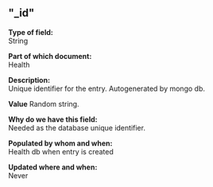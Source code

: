 ## "_id"

**Type of field:**  
String  

**Part of which document:**  
Health

**Description:**  
Unique identifier for the entry. Autogenerated by mongo db.   

**Value**
Random string.

**Why do we have this field:**  
Needed as the database unique identifier.  

**Populated by whom and when:**  
Health db when entry is created

**Updated where and when:**  
Never
